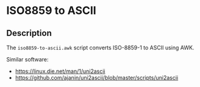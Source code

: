 ISO8859 to ASCII
==================================

Description
----------------------------------

The `iso8859-to-ascii.awk` script converts ISO-8859-1 to ASCII using AWK.

Similar software:

 *  https://linux.die.net/man/1/uni2ascii
 *  https://github.com/ajanin/uni2ascii/blob/master/scripts/uni2ascii

